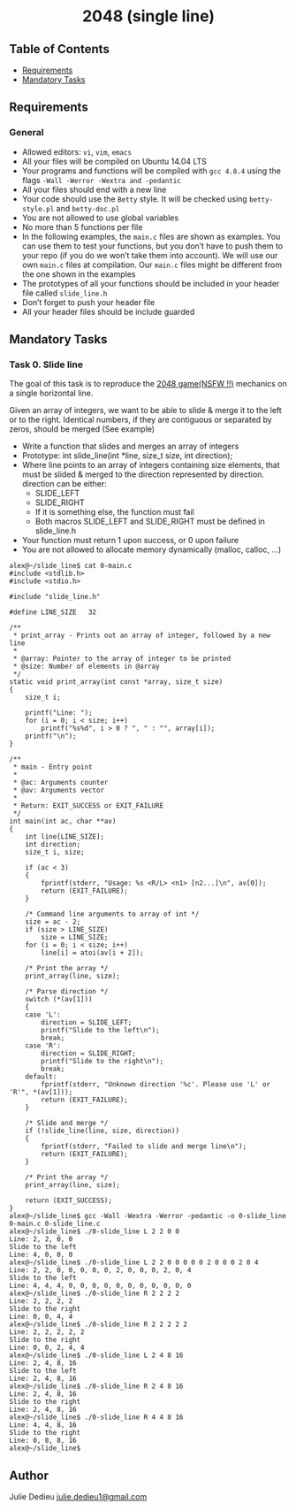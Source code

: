 # <p align="center">2048 (single line)</p>

## Table of Contents

- [Requirements](#requirements)
- [Mandatory Tasks](#Mandatory-Tasks)

## Requirements
 
### General

- Allowed editors: `vi`, `vim`, `emacs`
- All your files will be compiled on Ubuntu 14.04 LTS
- Your programs and functions will be compiled with `gcc 4.8.4` using the flags `-Wall -Werror -Wextra and -pedantic`
- All your files should end with a new line
- Your code should use the `Betty` style. It will be checked using `betty-style.pl` and `betty-doc.pl`
- You are not allowed to use global variables
- No more than 5 functions per file
- In the following examples, the `main.c` files are shown as examples. You can use them to test your functions, but you don’t have to push them to your repo (if you do we won’t take them into account). We will use our own `main.c` files at compilation. Our `main.c` files might be different from the one shown in the examples
- The prototypes of all your functions should be included in your header file called `slide_line.h`
- Don’t forget to push your header file
- All your header files should be include guarded


## Mandatory Tasks


### Task 0. Slide line

The goal of this task is to reproduce the <a href="https://play2048.co/">2048 game(NSFW !!)</a> mechanics on a single horizontal line.

Given an array of integers, we want to be able to slide & merge it to the left or to the right. Identical numbers, if they are contiguous or separated by zeros, should be merged (See example)

- Write a function that slides and merges an array of integers
- Prototype: int slide_line(int *line, size_t size, int direction);
- Where line points to an array of integers containing size elements, that must be slided & merged to the direction represented by direction. direction can be either:
    - SLIDE_LEFT
    - SLIDE_RIGHT
    - If it is something else, the function must fail
    - Both macros SLIDE_LEFT and SLIDE_RIGHT must be defined in slide_line.h
- Your function must return 1 upon success, or 0 upon failure
- You are not allowed to allocate memory dynamically (malloc, calloc, …)
   
    

```
alex@~/slide_line$ cat 0-main.c 
#include <stdlib.h>
#include <stdio.h>

#include "slide_line.h"

#define LINE_SIZE   32

/**
 * print_array - Prints out an array of integer, followed by a new line
 * 
 * @array: Pointer to the array of integer to be printed
 * @size: Number of elements in @array
 */
static void print_array(int const *array, size_t size)
{
    size_t i;

    printf("Line: ");
    for (i = 0; i < size; i++)
        printf("%s%d", i > 0 ? ", " : "", array[i]);
    printf("\n");
}

/**
 * main - Entry point
 *
 * @ac: Arguments counter
 * @av: Arguments vector
 *
 * Return: EXIT_SUCCESS or EXIT_FAILURE
 */
int main(int ac, char **av)
{
    int line[LINE_SIZE];
    int direction;
    size_t i, size;

    if (ac < 3)
    {
        fprintf(stderr, "Usage: %s <R/L> <n1> [n2...]\n", av[0]);
        return (EXIT_FAILURE);
    }

    /* Command line arguments to array of int */
    size = ac - 2;
    if (size > LINE_SIZE)
        size = LINE_SIZE;
    for (i = 0; i < size; i++)
        line[i] = atoi(av[i + 2]);

    /* Print the array */
    print_array(line, size);

    /* Parse direction */
    switch (*(av[1]))
    {
    case 'L':
        direction = SLIDE_LEFT;
        printf("Slide to the left\n");
        break;
    case 'R':
        direction = SLIDE_RIGHT;
        printf("Slide to the right\n");
        break;
    default:
        fprintf(stderr, "Unknown direction '%c'. Please use 'L' or 'R'", *(av[1]));
        return (EXIT_FAILURE);
    }

    /* Slide and merge */
    if (!slide_line(line, size, direction))
    {
        fprintf(stderr, "Failed to slide and merge line\n");
        return (EXIT_FAILURE);
    }

    /* Print the array */
    print_array(line, size);

    return (EXIT_SUCCESS);
}
alex@~/slide_line$ gcc -Wall -Wextra -Werror -pedantic -o 0-slide_line 0-main.c 0-slide_line.c
alex@~/slide_line$ ./0-slide_line L 2 2 0 0
Line: 2, 2, 0, 0
Slide to the left
Line: 4, 0, 0, 0
alex@~/slide_line$ ./0-slide_line L 2 2 0 0 0 0 0 2 0 0 0 2 0 4
Line: 2, 2, 0, 0, 0, 0, 0, 2, 0, 0, 0, 2, 0, 4
Slide to the left
Line: 4, 4, 4, 0, 0, 0, 0, 0, 0, 0, 0, 0, 0, 0
alex@~/slide_line$ ./0-slide_line R 2 2 2 2
Line: 2, 2, 2, 2
Slide to the right
Line: 0, 0, 4, 4
alex@~/slide_line$ ./0-slide_line R 2 2 2 2 2
Line: 2, 2, 2, 2, 2
Slide to the right
Line: 0, 0, 2, 4, 4
alex@~/slide_line$ ./0-slide_line L 2 4 8 16
Line: 2, 4, 8, 16
Slide to the left
Line: 2, 4, 8, 16
alex@~/slide_line$ ./0-slide_line R 2 4 8 16
Line: 2, 4, 8, 16
Slide to the right
Line: 2, 4, 8, 16
alex@~/slide_line$ ./0-slide_line R 4 4 8 16
Line: 4, 4, 8, 16
Slide to the right
Line: 0, 8, 8, 16
alex@~/slide_line$
```


## Author

Julie Dedieu <julie.dedieu1@gmail.com>
